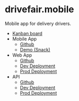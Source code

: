 # drivefair.mobile
Mobile app for delivery drivers.

- [Kanban board](https://trello.com/b/x58w8h4k/delivery-app)
- Mobile App
    - [Github](https://github.com/gabbypelton/drivefair.mobile)
    - [Demo (Snack)](https://gabriellapelton.com/projects)
- Web App
    - [Github](https://github.com/gabbypelton/drivefair.web)
    - [Dev Deployment](https://drivefair-dev.netlify.app/)
    - [Prod Deployment](https://drivefair.netlify.app/)
- API
    - [Github](https://github.com/gabbypelton/drivefair.api)
    - [Dev Deployment](https://drivefair-dev.herokuapp.com/)
    - [Prod Deployment](https://drivefair.herokuapp.com/)